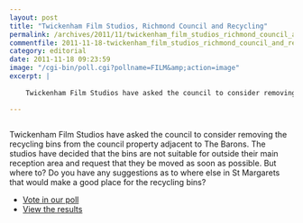 ```yaml
---
layout: post
title: "Twickenham Film Studios, Richmond Council and Recycling"
permalink: /archives/2011/11/twickenham_film_studios_richmond_council_and_recyc.html
commentfile: 2011-11-18-twickenham_film_studios_richmond_council_and_recyc
category: editorial
date: 2011-11-18 09:23:59
image: "/cgi-bin/poll.cgi?pollname=FILM&amp;action=image"
excerpt: |
    
    Twickenham Film Studios have asked the council to consider removing the recycling bins from the council property adjacent to The Barons. The studios have decided that the bins are not suitable for outside their main reception area and request that they be moved as soon as possible. But where to? Do you have any suggestions as to where else in St Margarets that would make a good place for the recycling bins?

---
```


<a href="https://stmargarets.london/poll/FILM/results"><img src="https://stmargarets.london/cgi-bin/poll.cgi?pollname=FILM&amp;action=image" class="right"  alt="" /></a>

Twickenham Film Studios have asked the council to consider removing the recycling bins from the council property adjacent to The Barons. The studios have decided that the bins are not suitable for outside their main reception area and request that they be moved as soon as possible. But where to? Do you have any suggestions as to where else in St Margarets that would make a good place for the recycling bins?

-   [Vote in our poll](/poll/FILM/)
-   [View the results](/poll/FILM/results)
